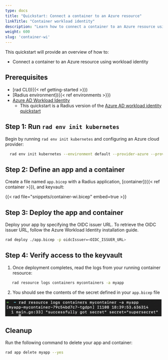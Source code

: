 ```yaml
---
type: docs
title: "Quickstart: Connect a container to an Azure resource"
linkTitle: "Container workload identity"
description: "Learn how to connect a container to an Azure resource using workload identity" 
weight: 600
slug: 'container-wi'
---
```


This quickstart will provide an overview of how to:

- Connect a container to an Azure resource using workload identity

## Prerequisites

- [rad CLI]({{< ref getting-started >}})
- [Radius environment]({{< ref environments >}})
- [Azure AD Workload Identity](https://azure.github.io/azure-workload-identity/docs/installation.html)
   - This quickstart is a Radius version of the [Azure AD workload identity quickstart](https://azure.github.io/azure-workload-identity/docs/quick-start.html) 

## Step 1: Run `rad env init kubernetes` 

Begin by running `rad env init kubernetes` and configuring an Azure cloud provider:

 ```bash
   rad env init kubernetes --environment default --provider-azure --provider-azure-resource-group <AZURE_RESOURCE_GROUP> --provider-azure-client-id <AZURE_CLIENT_ID> --provider-azure-client-secret <AZURE_CLIENT_SECRET> --provider-azure-tenant-id <AZURE_TENANT_ID> --provider-azure-subscription <AZURE_SUBSCRIPTION>
   ```

## Step 2: Define an app and a container

Create a file named `app.bicep` with a Radius application, [container]({{< ref container >}}), and keyvault:

{{< rad file="snippets/container-wi.bicep" embed=true >}}

## Step 3: Deploy the app and container

Deploy your app by specifying the OIDC issuer URL. To retrieve the OIDC issuer URL, follow the Azure Workload Identity installation guide.

   ```bash
   rad deploy ./app.bicep -p oidcIssuer=<OIDC_ISSUER_URL>
   ```

## Step 4: Verify access to the keyvault

1. Once deployment completes, read the logs from your running container resource:

```bash
   rad resource logs containers mycontainers -a myapp
   ```

2. You should see the contents of the secret defined in your `app.bicep` file

<img src="wi-secret-output.png" width=500px alt="Screeshot of output showing that the secret is now accessible with workload identity">


## Cleanup

Run the following command to delete your app and container:

   ```bash
   rad app delete myapp --yes
   ```
